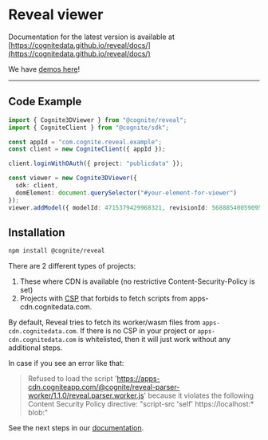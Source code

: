 # Reveal viewer

Documentation for the latest version is available at [https://cognitedata.github.io/reveal/docs/](https://cognitedata.github.io/reveal/docs/)

We have [demos here](https://cognitedata.github.io/reveal/docs/examples/cad-basic)!

---

## Code Example

```typescript
import { Cognite3DViewer } from "@cognite/reveal";
import { CogniteClient } from "@cognite/sdk";

const appId = "com.cognite.reveal.example";
const client = new CogniteClient({ appId });

client.loginWithOAuth({ project: "publicdata" });

const viewer = new Cognite3DViewer({
  sdk: client,
  domElement: document.querySelector("#your-element-for-viewer")
});
viewer.addModel({ modelId: 4715379429968321, revisionId: 5688854005909501 });
```

## Installation

```bash
npm install @cognite/reveal
```

There are 2 different types of projects:

1. These where CDN is available (no restrictive Content-Security-Policy is set)
2. Projects with [CSP](https://developer.mozilla.org/en-US/docs/Web/HTTP/CSP)
that forbids to fetch scripts from apps-cdn.cognitedata.com.

By default, Reveal tries to fetch its worker/wasm files from `apps-cdn.cognitedata.com`.
If there is no CSP in your project or `apps-cdn.cognitedata.com` is whitelisted, then it will just work without any additional steps.

In case if you see an error like that:

> Refused to load the script 'https://apps-cdn.cogniteapp.com/@cognite/reveal-parser-worker/1.1.0/reveal.parser.worker.js' because it violates the following Content Security Policy directive: "script-src 'self' https://localhost:* blob:"

See the next steps in our [documentation](https://cognitedata.github.io/reveal-docs/docs/installation#installation-for-projects-with-content-security-policy).
